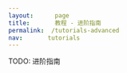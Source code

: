 ```yaml
---
layout: 	 page
title: 		 教程 - 进阶指南
permalink: 	/tutorials-advanced
nav:       tutorials
---
```


TODO: 进阶指南